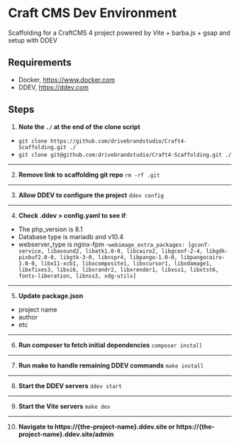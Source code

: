 # Craft CMS Dev Environment
Scaffolding for a CraftCMS 4 project powered by Vite + barba.js + gsap and setup with DDEV

## Requirements
-   Docker, https://www.docker.com
-   DDEV, https://ddev.com

## Steps
1. **Note the `./` at the end of the clone script**
- `git clone https://github.com/drivebrandstudio/Craft4-Scaffolding.git ./`
- `git clone git@github.com:drivebrandstudio/Craft4-Scaffolding.git ./`
---
2. **Remove link to scaffolding git repo**
`rm -rf .git`
---
3. **Allow DDEV to configure the project**
`ddev config`
---
4. **Check .ddev > config.yaml to see if**:
- The php_version is 8.1
- Database type is mariadb and v10.4
- webserver_type is nginx-fpm
-`webimage_extra_packages: [gconf-service, libasound2, libatk1.0-0, libcairo2, libgconf-2-4, libgdk-pixbuf2.0-0, libgtk-3-0, libnspr4, libpango-1.0-0, libpangocairo-1.0-0, libx11-xcb1, libxcomposite1, libxcursor1, libxdamage1, libxfixes3, libxi6, libxrandr2, libxrender1, libxss1, libxtst6, fonts-liberation, libnss3, xdg-utils]`
---
5. **Update package.json**
- project name
- author
- etc
---
6. **Run composer to fetch initial dependencies**
`composer install`
---
7. **Run make to handle remaining DDEV commands**
`make install`
---
8. **Start the DDEV servers**
`ddev start`
---
9. **Start the Vite servers**
`make dev`
---
10. **Navigate to https://{the-project-name}.ddev.site or https://{the-project-name}.ddev.site/admin**